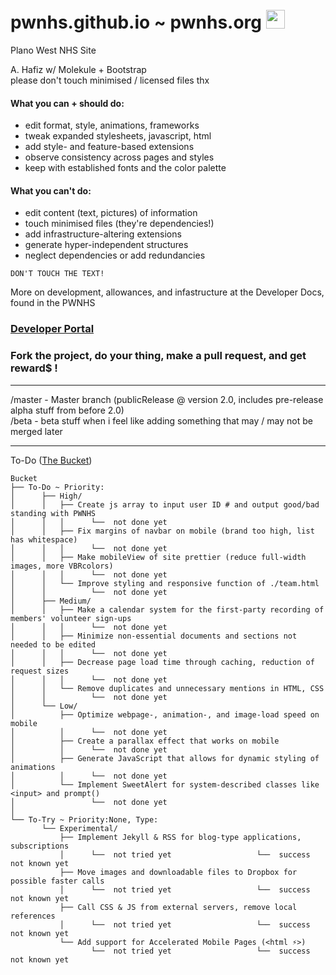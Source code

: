 # pwnhs.github.io ~ pwnhs.org [<img src="https://i.imgsafe.org/192050c54f.png" width="auto" height="30" style="padding-top:10px;">](http://officer.pwnhs.org#hax)

Plano West NHS Site

A. Hafiz w/ Molekule + Bootstrap  
please don't touch minimised / licensed files thx

#### What you can + should do:

+ edit format, style, animations, frameworks
+ tweak expanded stylesheets, javascript, html 
+ add style- and feature-based extensions 
+ observe consistency across pages and styles 
+ keep with established fonts and the color palette

#### What you can't do:

+ edit content (text, pictures) of information 
+ touch minimised files (they're dependencies!) 
+ add infrastructure-altering extensions 
+ generate hyper-independent structures 
+ neglect dependencies or add redundancies


`
DON'T TOUCH THE TEXT!
`

More on development, allowances, and infastructure at the Developer Docs, found in the PWNHS 
### [Developer Portal](http://github.com/)  
  
### Fork the project, do your thing, make a pull request, and get reward$ !  

---

/master - Master branch (publicRelease @ version 2.0, includes pre-release alpha stuff from before 2.0)  
/beta - beta stuff when i feel like adding something that may / may not be merged later
      
---  

To-Do ([The Bucket](http://developer.pwnhs.org#bucket))

```
Bucket
├── To-Do ~ Priority:
│      ├── High/
│      │   ├── Create js array to input user ID # and output good/bad standing with PWNHS        
│      │   │      └──  not done yet
│      │   ├── Fix margins of navbar on mobile (brand too high, list has whitespace)              
│      │   │      └──  not done yet
│      │   ├── Make mobileView of site prettier (reduce full-width images, more VBRcolors)        
│      │   │      └──  not done yet
│      │   └── Improve styling and responsive function of ./team.html                            
│      │          └──  not done yet
│      ├── Medium/
│      │   ├── Make a calendar system for the first-party recording of members' volunteer sign-ups
│      │   │      └──  not done yet
│      │   ├── Minimize non-essential documents and sections not needed to be edited               
│      │   │      └──  not done yet
│      │   ├── Decrease page load time through caching, reduction of request sizes                 
│      │   │      └──  not done yet
│      │   └── Remove duplicates and unnecessary mentions in HTML, CSS                             
│      │          └──  not done yet
│      └── Low/
│          ├── Optimize webpage-, animation-, and image-load speed on mobile                       
│          │      └──  not done yet
│          ├── Create a parallax effect that works on mobile                                       
│          │      └──  not done yet
│          ├── Generate JavaScript that allows for dynamic styling of animations                   
│          │      └──  not done yet
│          └── Implement SweetAlert for system-described classes like <input> and prompt()         
│                 └──  not done yet
│
└── To-Try ~ Priority:None, Type:
       └── Experimental/
           ├── Implement Jekyll & RSS for blog-type applications, subscriptions                   
           │      └──  not tried yet                   └──  success not known yet
           ├── Move images and downloadable files to Dropbox for possible faster calls             
           │      └──  not tried yet                   └──  success not known yet
           ├── Call CSS & JS from external servers, remove local references       
           │      └──  not tried yet                   └──  success not known yet
           └── Add support for Accelerated Mobile Pages (<html ⚡️>)                               
                  └──  not tried yet                   └──  success not known yet
```


